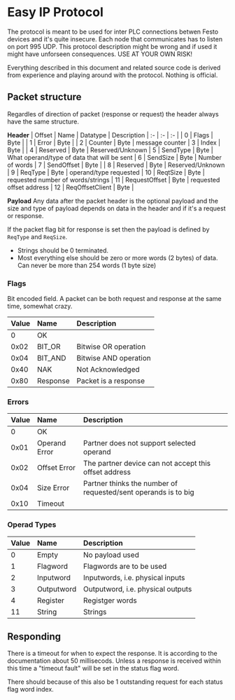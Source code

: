 Easy IP Protocol
================
The protocol is meant to be used for inter PLC connections betwen Festo devices and it's quite insecure.
Each node that communicates has to listen on port 995 UDP.
This protocol description might be wrong and if used it might have unforseen 
consequences. 
USE AT YOUR OWN RISK!

Everything described in this document and related source code is derived from experience and playing around with the protocol.
Nothing is official.

## Packet structure
Regardles of direction of packet (response or request) the header always have
the same structure.

__Header__
| Offset    | Name              | Datatype  | Description
| :-        | :-                | :-        |
| 0         | Flags             | Byte      | 
| 1         | Error             | Byte      |
| 2         | Counter           | Byte      | message counter
| 3         | Index             | Byte      |
| 4         | Reserved          | Byte      | Reserved/Unknown
| 5         | SendType          | Byte      | What operand/type of data that will be sent
| 6         | SendSize          | Byte      | Number of words 
| 7         | SendOffset        | Byte      |
| 8         | Reserved          | Byte      | Reserved/Unknown
| 9         | ReqType           | Byte      | operand/type requested
| 10        | ReqtSize          | Byte      | requested number of words/strings
| 11        | RequestOffset     | Byte      | requested offset address
| 12        | ReqOffsetClient   | Byte      |

__Payload__
Any data after the packet header is the optional payload and the size and type of payload
depends on data in the header and if it's a request or response.

If the packet flag bit for response is set then the payload is defined
by `ReqType` and `ReqSize`. 

* Strings should be 0 terminated.
* Most everything else should be zero or more words (2 bytes) of data. 
  Can never be more than 254 words (1 byte size) 


### Flags
Bit encoded field.
A packet can be both request and response at the same time, somewhat crazy.

| Value | Name          | Description
| :-    | :-            | :-
| 0     | OK            |
| 0x02  | BIT_OR        | Bitwise OR operation
| 0x04  | BIT_AND       | Bitwise AND operation
| 0x40  | NAK           | Not Acknowledged
| 0x80  | Response      | Packet is a response

### Errors
| Value | Name          | Description
| :-    | :-            | :-
| 0     | OK            |
| 0x01  | Operand Error | Partner does not support selected operand
| 0x02  | Offset Error  | The partner device can not accept this offset address
| 0x04  | Size Error    | Partner thinks the number of requested/sent operands is to big
| 0x10  | Timeout       |

### Operad Types
| Value | Name          | Description
| :-    | :-            | :-
| 0     | Empty         | No payload used
| 1     | Flagword      | Flagwords are to be used
| 2     | Inputword     | Inputwords, i.e. physical inputs
| 3     | Outputword    | Outputword, i.e. physical outputs
| 4     | Register      | Registger words
| 11    | String        | Strings




## Responding
There is a timeout for when to expect the response.
It is according to the documentation about 50 millisecods. Unless a response
is received within this time a "timeout fault" will be set in the status flag word.

There should because of this also be 1 outstanding request for each status flag
word index.








